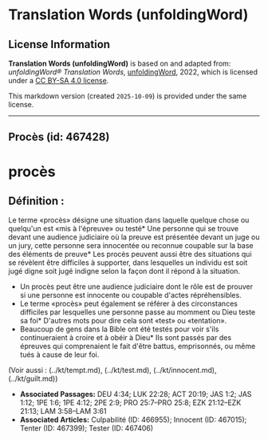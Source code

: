 # Translation Words (unfoldingWord)

## License Information

**Translation Words (unfoldingWord)** is based on and adapted from: _unfoldingWord® Translation Words_, [unfoldingWord](https://unfoldingword.org/utw), 2022, which is licensed under a [CC BY-SA 4.0 license](https://creativecommons.org/licenses/by-sa/4.0/legalcode.en).

This markdown version (created `2025-10-09`) is provided under the same license.



--------------------------------

## Procès (id: 467428)

procès
======

Définition :
------------

Le terme «procès» désigne une situation dans laquelle quelque chose ou quelqu'un est «mis à l'épreuve» ou testé\* Une personne qui se trouve devant une audience judiciaire où la preuve est présentée devant un juge ou un jury, cette personne sera innocentée ou reconnue coupable sur la base des éléments de preuve\* Les procès peuvent aussi être des situations qui se révèlent être difficiles à supporter, dans lesquelles un individu est soit jugé digne soit jugé indigne selon la façon dont il répond à la situation.

* Un procès peut être une audience judiciaire dont le rôle est de prouver si une personne est innocente ou coupable d'actes répréhensibles.
* Le terme «procès» peut également se référer à des circonstances difficiles par lesquelles une personne passe au momment ou Dieu teste sa foi\* D'autres mots pour dire cela sont «test» ou «tentation».
* Beaucoup de gens dans la Bible ont été testés pour voir s'ils continueraient à croire et à obéir à Dieu\* Ils sont passés par des épreuves qui comprenaient le fait d'être battus, emprisonnés, ou même tués à cause de leur foi.

(Voir aussi : (../kt/tempt.md), (../kt/test.md), (../kt/innocent.md), (../kt/guilt.md))

* **Associated Passages:** DEU 4:34; LUK 22:28; ACT 20:19; JAS 1:2; JAS 1:12; 1PE 1:6; 1PE 4:12; 2PE 2:9; PRO 25:7–PRO 25:8; EZK 21:12–EZK 21:13; LAM 3:58–LAM 3:61
* **Associated Articles:** Culpabilité (ID: 466955); Innocent (ID: 467015); Tenter (ID: 467399); Tester (ID: 467406)

